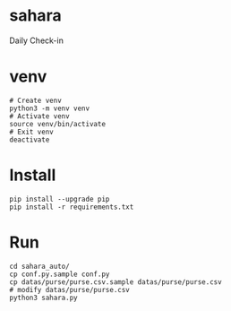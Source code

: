 # sahara
Daily Check-in

# venv
```
# Create venv
python3 -m venv venv
# Activate venv
source venv/bin/activate
# Exit venv
deactivate
```

# Install
```
pip install --upgrade pip
pip install -r requirements.txt
```

# Run
```
cd sahara_auto/
cp conf.py.sample conf.py
cp datas/purse/purse.csv.sample datas/purse/purse.csv
# modify datas/purse/purse.csv
python3 sahara.py
```
